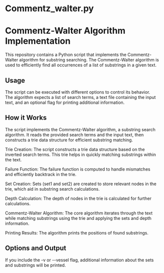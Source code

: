 # Commentz_walter.py

# Commentz-Walter Algorithm Implementation

This repository contains a Python script that implements the Commentz-Walter algorithm for substring searching. The Commentz-Walter algorithm is used to efficiently find all occurrences of a list of substrings in a given text.

## Usage

The script can be executed with different options to control its behavior. The algorithm expects a list of search terms, a text file containing the input text, and an optional flag for printing additional information.


## How it Works

The script implements the Commentz-Walter algorithm, a substring search algorithm. It reads the provided search terms and the input text, then constructs a trie data structure for efficient substring matching.

Trie Creation: The script constructs a trie data structure based on the inverted search terms. This trie helps in quickly matching substrings within the text.

Failure Function: The failure function is computed to handle mismatches and efficiently backtrack in the trie.

Set Creation: Sets (set1 and set2) are created to store relevant nodes in the trie, which aid in substring search calculations.

Depth Calculation: The depth of nodes in the trie is calculated for further calculations.

Commentz-Walter Algorithm: The core algorithm iterates through the text while matching substrings using the trie and applying the sets and depth information.

Printing Results: The algorithm prints the positions of found substrings.


## Options and Output
If you include the -v or --vessel flag, additional information about the sets and substrings will be printed.
